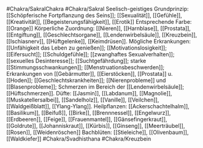 #Chakra/SakralChakra
#Chakra/Sakral
Seelisch-geistiges Grundprinzip: [[Schöpferische Fortpflanzung des Seins]]; [[Sexualität]], [[Gefühle]], [[Kreativität]], [[Begeisterungsfähigkeit]], [[Erotik]]
Entsprechende Farbe: [[Orange]]
Körperliche Zuordnung: [[Nieren]], [[Harnblase]], [[Prostata]], [[Entgiftung]], [[Geschlechtsorgane]], [[Lendenwirbelsäule]], [[Kreuzbein]], [[Ischiasnerv]], [[Hüftgelenke]], [[Keimdrüsen]].
Mögliche Erkrankungen: [[Unfähigkeit das Leben zu genießen]]; [[Motivationslosigkeit]]; [[Eifersucht]]; [[Schuldgefühle]]; [[zwanghaftes Sexualverhalten]]; [[sexuelles Desinteresse]]; [[Suchtgefährdung]]; starke [[Stimmungsschwankungen]]; [[Menstruationsbeschwerden]]; Erkrankungen von [[Gebärmutter]], [[Eierstöcken]], [[Prostata]] u. [[Hoden]]; [[Geschlechtskrankheiten]]; [[Nierenprobleme]] und [[Blasenprobleme]]; Schmerzen im Bereich der [[Lendenwirbelsäule]]; [[Hüftschmerzen]].
Düfte: [[Jasmin]], [[Labdanum]], [[Magnolie]], [[Muskatellersalbei]], [[Sandelholz]], [[Vanille]], [[Veilchen]], [[Waldgeißblatt]], [[Ylang-Ylang]].
Heilpflanzen: [[Ackerschachtelhalm]], [[Basilikum]], [[Beifuß]], [[Birke]], [[Brennnessel]], [[Engelwurz]], [[Erdbeeren]], [[Feige]], [[Frauenmantel]], [[Gänsefingerkraut]], [[Goldrute]], [[Johanniskraut]], [[Kürbis]], [[Ginseng]], [[Meerträubel]], [[Rosen]], [[Weidenröschen]]
Bachblüten: [[Stieleiche]], [[Olivenbaum]], [[Waldkiefer]]
#Chakra/Svadhisthana
#Chakra/Kreuzbein